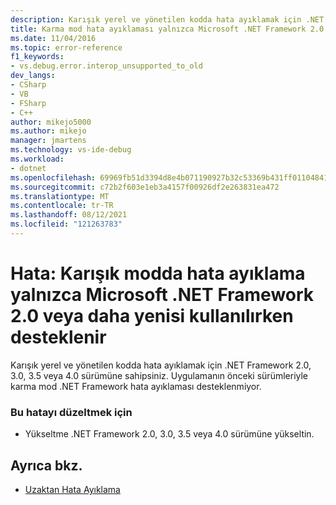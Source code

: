 ```yaml
---
description: Karışık yerel ve yönetilen kodda hata ayıklamak için .NET Framework 2.0, 3.0, 3.5 veya 4.0 sürümüne sahipsiniz.
title: Karma mod hata ayıklaması yalnızca Microsoft .NET Framework 2.0 veya daha yeni bir sürümü kullanırken | Microsoft Docs
ms.date: 11/04/2016
ms.topic: error-reference
f1_keywords:
- vs.debug.error.interop_unsupported_to_old
dev_langs:
- CSharp
- VB
- FSharp
- C++
author: mikejo5000
ms.author: mikejo
manager: jmartens
ms.technology: vs-ide-debug
ms.workload:
- dotnet
ms.openlocfilehash: 69969fb51d3394d8e4b071190927b32c53369b431ff01104841f10babe7e477f
ms.sourcegitcommit: c72b2f603e1eb3a4157f00926df2e263831ea472
ms.translationtype: MT
ms.contentlocale: tr-TR
ms.lasthandoff: 08/12/2021
ms.locfileid: "121263783"
---
```

# <a name="error-mixed-mode-debugging-is-supported-only-when-using-microsoft-net-framework-20-or-greater"></a>Hata: Karışık modda hata ayıklama yalnızca Microsoft .NET Framework 2.0 veya daha yenisi kullanılırken desteklenir
Karışık yerel ve yönetilen kodda hata ayıklamak için .NET Framework 2.0, 3.0, 3.5 veya 4.0 sürümüne sahipsiniz. Uygulamanın önceki sürümleriyle karma mod .NET Framework hata ayıklaması desteklenmiyor.

### <a name="to-correct-this-error"></a>Bu hatayı düzeltmek için

- Yükseltme .NET Framework 2.0, 3.0, 3.5 veya 4.0 sürümüne yükseltin.

## <a name="see-also"></a>Ayrıca bkz.
- [Uzaktan Hata Ayıklama](../debugger/remote-debugging.md)
